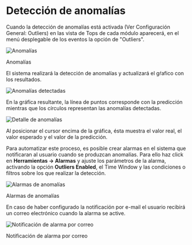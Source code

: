 
# Detección de anomalías

Cuando la detección de anomalías está activada (Ver Configuración General: Outliers) en las vista de Tops de cada módulo aparecerá, en el menú desplegable de los eventos la opción de "Outliers".

![Anomalías](images/ch04_img048.png)

Anomalías

El sistema realizará la detección de anomalías y actualizará el gŕafico con los resultados.

![Anomalías detectadas](images/ch04_img049.png)

En la gráfica resultante, la línea de puntos corresponde con la predicción mientras que los círculos representan las anomalías detectadas.

![Detalle de anomalías](images/ch04_img050.png)

Al posicionar el cursor encima de la gráfica, ésta muestra el valor real, el valor esperado y el valor de la predicción.

Para automatizar este proceso, es posible crear alarmas en el sistema que notificaran al usuario cuando se produzcan anomalías. Para ello haz click en **Herramientas -> Alarmas** y ajuste los parámetros de la alarma, activando la opción **Outliers Enabled**, el Time Window y las condiciones o filtros sobre los que realizar la detección.

![Alarmas de anomalías](images/ch04_img051.png)

Alarmas de anomalías

En caso de haber configurado la notificación por e-mail el usuario recibirá un correo electrónico cuando la alarma se active.

![Notificación de alarma por correo](images/ch04_img052.png)

Notificación de alarma por correo
